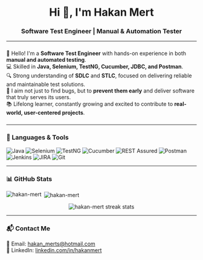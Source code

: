 <h1 align="center">Hi 👋, I'm Hakan Mert</h1>
<h3 align="center">Software Test Engineer | Manual & Automation Tester</h3>

---
###





###
👋 Hello! I'm a **Software Test Engineer** with hands-on experience in both **manual and automated testing**.  
💻 Skilled in **Java, Selenium, TestNG, Cucumber, JDBC, and Postman**.  
🔍 Strong understanding of **SDLC** and **STLC**, focused on delivering reliable and maintainable test solutions.  
🚀 I aim not just to find bugs, but to **prevent them early** and deliver software that truly serves its users.  
📚 Lifelong learner, constantly growing and excited to contribute to **real-world, user-centered projects**.

###


###
---

### 🧰 Languages & Tools

![Java](https://img.shields.io/badge/Java-ED8B00?style=for-the-badge&logo=java&logoColor=white)
![Selenium](https://img.shields.io/badge/Selenium-43B02A?style=for-the-badge&logo=selenium&logoColor=white)
![TestNG](https://img.shields.io/badge/TestNG-FF6C37?style=for-the-badge&logo=testng&logoColor=white)
![Cucumber](https://img.shields.io/badge/Cucumber-23D96C?style=for-the-badge&logo=cucumber&logoColor=white)
![REST Assured](https://img.shields.io/badge/REST--Assured-6DB33F?style=for-the-badge&logo=rest&logoColor=white)
![Postman](https://img.shields.io/badge/Postman-FF6C37?style=for-the-badge&logo=postman&logoColor=white)
![Jenkins](https://img.shields.io/badge/Jenkins-D24939?style=for-the-badge&logo=jenkins&logoColor=white)
![JIRA](https://img.shields.io/badge/JIRA-0052CC?style=for-the-badge&logo=jira&logoColor=white)
![Git](https://img.shields.io/badge/Git-F05032?style=for-the-badge&logo=git&logoColor=white)

---

### 📊 GitHub Stats

<p><img align="left" src="https://github-readme-stats.vercel.app/api/top-langs?username=hakan-mert&show_icons=true&locale=en&layout=compact" alt="hakan-mert" /></p>

<p>&nbsp;<img align="center" src="https://github-readme-stats.vercel.app/api?username=hakan-mert&show_icons=true&locale=en" alt="hakan-mert" /></p>

<p align="center">
  <img src="https://github-readme-streak-stats.herokuapp.com/?user=hakan-mert&" alt="hakan-mert streak stats"/>
</p>

---

### 📬 Contact Me

📧 Email: hakan_merts@hotmail.com  
💼 LinkedIn: [linkedin.com/in/hakanmert](https://www.linkedin.com/in/hakanmert/)
